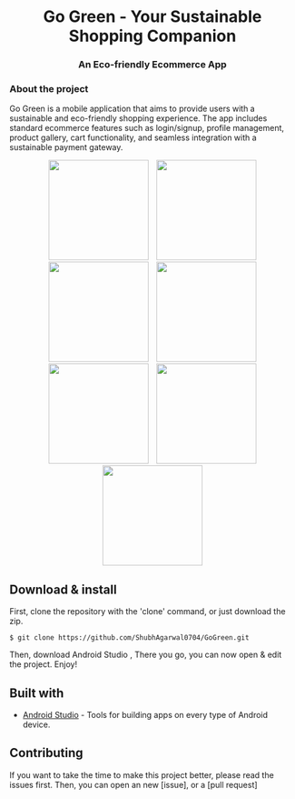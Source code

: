 <h1 align="center">Go Green - Your Sustainable Shopping Companion</h1>
<h3 align="center">An Eco-friendly Ecommerce App</h3>

### About the project
Go Green is a mobile application that aims to provide users with a sustainable and eco-friendly shopping experience. The app includes standard ecommerce features such as login/signup, profile management, product gallery, cart functionality, and seamless integration with a sustainable payment gateway.

<p align="center">
  <img src="https://omstar.co.in/public/uploads/all/Screenshot_gg_0.png" width="176" hspace="5">
  <img src="https://omstar.co.in/public/uploads/all/Screenshot_gg_1.png" width="176" hspace="5">
  <img src="https://omstar.co.in/public/uploads/all/Screenshot_gg_2.png" width="176" hspace="5">
  <img src="https://omstar.co.in/public/uploads/all/Screenshot_gg_3.png" width="176" hspace="5">
  <img src="https://omstar.co.in/public/uploads/all/Screenshot_gg_4.png" width="176" hspace="5">
  <img src="https://omstar.co.in/public/uploads/all/Screenshot_gg_5.png" width="176" hspace="5">
  <img src="https://omstar.co.in/public/uploads/all/Screenshot_gg_6.png" width="176" hspace="5">
</p>

## Download & install

First, clone the repository with the 'clone' command, or just download the zip.

```
$ git clone https://github.com/ShubhAgarwal0704/GoGreen.git
```

Then, download Android Studio , 
There you go, you can now open & edit the project. Enjoy!

## Built with
- [Android Studio](https://developer.android.com/studio/index.html/) - Tools for building apps on every type of Android device.


## Contributing

If you want to take the time to make this project better, please read the issues first. Then, you can open an new [issue], or a [pull request]

